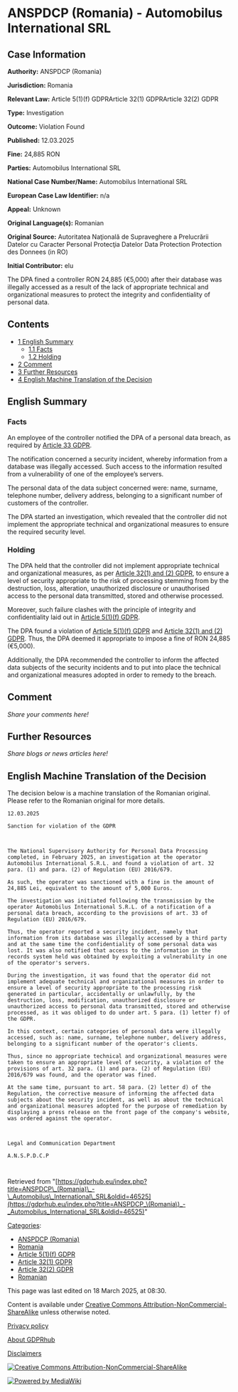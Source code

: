 # ANSPDCP (Romania) - Automobilus International SRL

## Case Information

**Authority:** ANSPDCP (Romania)

**Jurisdiction:** Romania

**Relevant Law:** Article 5(1)(f) GDPRArticle 32(1) GDPRArticle 32(2) GDPR

**Type:** Investigation

**Outcome:** Violation Found

**Published:** 12.03.2025

**Fine:** 24,885 RON

**Parties:** Automobilus International SRL

**National Case Number/Name:** Automobilus International SRL

**European Case Law Identifier:** n/a

**Appeal:** Unknown

**Original Language(s):** Romanian

**Original Source:** Autoritatea Naţională de Supraveghere a Prelucrării Datelor cu Caracter Personal Protecţia Datelor Data Protection Protection des Donnees (in RO)

**Initial Contributor:** elu

The DPA fined a controller RON 24,885 (€5,000) after their database was illegally accessed as a result of the lack of appropriate technical and organizational measures to protect the integrity and confidentiality of personal data.

## Contents

*   [1 English Summary](#English_Summary)
    *   [1.1 Facts](#Facts)
    *   [1.2 Holding](#Holding)
*   [2 Comment](#Comment)
*   [3 Further Resources](#Further_Resources)
*   [4 English Machine Translation of the Decision](#English_Machine_Translation_of_the_Decision)

## English Summary

### Facts

An employee of the controller notified the DPA of a personal data breach, as required by [Article 33 GDPR](/index.php?title=Article_33_GDPR "Article 33 GDPR").

The notification concerned a security incident, whereby information from a database was illegally accessed. Such access to the information resulted from a vulnerability of one of the employee’s servers.

The personal data of the data subject concerned were: name, surname, telephone number, delivery address, belonging to a significant number of customers of the controller.

The DPA started an investigation, which revealed that the controller did not implement the appropriate technical and organizational measures to ensure the required security level.

### Holding

The DPA held that the controller did not implement appropriate technical and organizational measures, as per [Article 32(1) and (2) GDPR](/index.php?title=Article_32_GDPR "Article 32 GDPR"), to ensure a level of security appropriate to the risk of processing stemming from by the destruction, loss, alteration, unauthorized disclosure or unauthorised access to the personal data transmitted, stored and otherwise processed.

Moreover, such failure clashes with the principle of integrity and confidentiality laid out in [Article 5(1)(f) GDPR](/index.php?title=Article_5_GDPR "Article 5 GDPR").

The DPA found a violation of [Article 5(1)(f) GDPR](/index.php?title=Article_5_GDPR#1f "Article 5 GDPR") and [Article 32(1) and (2) GDPR](/index.php?title=Article_32_GDPR "Article 32 GDPR"). Thus, the DPA deemed it appropriate to impose a fine of RON 24,885 (€5,000).

Additionally, the DPA recommended the controller to inform the affected data subjects of the security incidents and to put into place the technical and organizational measures adopted in order to remedy to the breach.

## Comment

_Share your comments here!_

## Further Resources

_Share blogs or news articles here!_

## English Machine Translation of the Decision

The decision below is a machine translation of the Romanian original. Please refer to the Romanian original for more details.

```
12.03.2025

Sanction for violation of the GDPR

 

The National Supervisory Authority for Personal Data Processing completed, in February 2025, an investigation at the operator Automobilus International S.R.L. and found a violation of art. 32 para. (1) and para. (2) of Regulation (EU) 2016/679.

As such, the operator was sanctioned with a fine in the amount of 24,885 Lei, equivalent to the amount of 5,000 Euros.

The investigation was initiated following the transmission by the operator Automobilus International S.R.L. of a notification of a personal data breach, according to the provisions of art. 33 of Regulation (EU) 2016/679.

Thus, the operator reported a security incident, namely that information from its database was illegally accessed by a third party and at the same time the confidentiality of some personal data was lost. It was also notified that access to the information in the records system held was obtained by exploiting a vulnerability in one of the operator's servers. 

During the investigation, it was found that the operator did not implement adequate technical and organizational measures in order to ensure a level of security appropriate to the processing risk generated in particular, accidentally or unlawfully, by the destruction, loss, modification, unauthorized disclosure or unauthorized access to personal data transmitted, stored and otherwise processed, as it was obliged to do under art. 5 para. (1) letter f) of the GDPR. 

In this context, certain categories of personal data were illegally accessed, such as: name, surname, telephone number, delivery address, belonging to a significant number of the operator's clients. 

Thus, since no appropriate technical and organizational measures were taken to ensure an appropriate level of security, a violation of the provisions of art. 32 para. (1) and para. (2) of Regulation (EU) 2016/679 was found, and the operator was fined.

At the same time, pursuant to art. 58 para. (2) letter d) of the Regulation, the corrective measure of informing the affected data subjects about the security incident, as well as about the technical and organizational measures adopted for the purpose of remediation by displaying a press release on the front page of the company's website, was ordered against the operator.

 

Legal and Communication Department

A.N.S.P.D.C.P

 

```

Retrieved from "[https://gdprhub.eu/index.php?title=ANSPDCP\_(Romania)\_-\_Automobilus\_International\_SRL&oldid=46525](https://gdprhub.eu/index.php?title=ANSPDCP_\(Romania\)_-_Automobilus_International_SRL&oldid=46525)"

[Categories](/index.php?title=Special:Categories "Special:Categories"):

*   [ANSPDCP (Romania)](/index.php?title=Category:ANSPDCP_\(Romania\) "Category:ANSPDCP (Romania)")
*   [Romania](/index.php?title=Category:Romania "Category:Romania")
*   [Article 5(1)(f) GDPR](/index.php?title=Category:Article_5\(1\)\(f\)_GDPR "Category:Article 5(1)(f) GDPR")
*   [Article 32(1) GDPR](/index.php?title=Category:Article_32\(1\)_GDPR "Category:Article 32(1) GDPR")
*   [Article 32(2) GDPR](/index.php?title=Category:Article_32\(2\)_GDPR "Category:Article 32(2) GDPR")
*   [Romanian](/index.php?title=Category:Romanian "Category:Romanian")

This page was last edited on 18 March 2025, at 08:30.

Content is available under [Creative Commons Attribution-NonCommercial-ShareAlike](https://creativecommons.org/licenses/by-nc-sa/4.0/) unless otherwise noted.

[Privacy policy](/index.php?title=GDPRhub:Privacy_policy)

[About GDPRhub](/index.php?title=GDPRhub:About)

[Disclaimers](/index.php?title=GDPRhub:General_disclaimer)

[![Creative Commons Attribution-NonCommercial-ShareAlike](/resources/assets/licenses/cc-by-nc-sa.png)](https://creativecommons.org/licenses/by-nc-sa/4.0/)

[![Powered by MediaWiki](/resources/assets/poweredby_mediawiki_88x31.png)](https://www.mediawiki.org/)